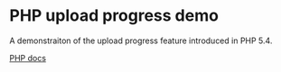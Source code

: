 PHP upload progress demo
========================

A demonstraiton of the upload progress feature introduced in PHP 5.4.

[PHP docs](http://php.net/manual/en/session.upload-progress.php)

